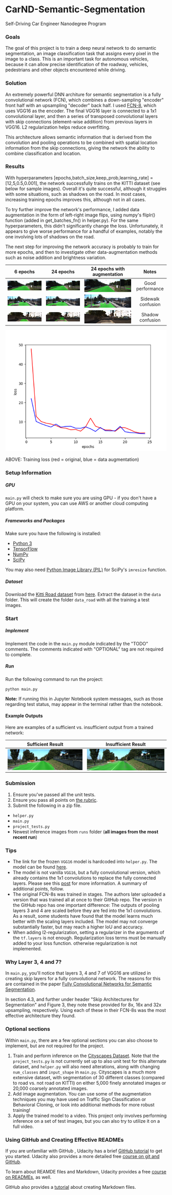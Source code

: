 # CarND-Semantic-Segmentation
Self-Driving Car Engineer Nanodegree Program
   
### Goals

The goal of this project is to train a deep neural network to do semantic segmentation, an image classification task that assigns every pixel in the image to a class. This is an important task for autonomous vehicles, because it can allow precise identification of the roadway, vehicles, pedestrians and other objects encountered while driving. 

### Solution

An extremely powerful DNN architure for semantic segmentation is a fully convolutional network (FCN), which combines a down-sampling "encoder" front half with an upsampling "decoder" back half. I used [FCN-8](https://people.eecs.berkeley.edu/~jonlong/long_shelhamer_fcn.pdf), which uses VGG16 as the encoder. The final VGG16 layer is connected to a 1x1 convolutional layer, and then a series of transposed convolutional layers with skip connections (element-wise addition) from previous layers in VGG16. L2 regularization helps reduce overfitting.

This architecture allows semantic information that is derived from the convolution and pooling operations to be combined with spatial location information from the skip connections, giving the network the ability to combine classification and location.

### Results

With hyperparameters [epochs,batch_size,keep_prob,learning_rate] = [12,5,0.5,0.001], the network successfully trains on the KITTI dataset (see below for sample images). Overall it's quite successful, although it struggles with some situations, such as shadows on the road. In most cases, increasing training epochs improves this, although not in all cases.

To try further improve the network's performance, I added data augmentation in the form of left-right image flips, using numpy's fliplr() function (added in get_batches_fn() in helper.py). For the same hyperparameters, this didn't significantly change the loss. Unfortunately, it appears to give worse performance for a handful of examples, notably the one involving lots of shadows on the road. 

The next step for improving the network accuracy is probably to train for more epochs, and then to investigate other data-augmentation methods such as noise addition and brightness variation.


6 epochs                           | 24 epochs                          | 24 epochs with augmentation        | Notes
:----------------------------------:|:----------------------------------:|:----------------------------------:|:-------------------:
![](examples/um_000000_06.png)         | ![](examples/um_000000_24.png)     | ![](examples/um_000000_24_aug.png) | Good performance
![](examples/um_000010_06.png)         | ![](examples/um_000010_24.png)     | ![](examples/um_000010_24_aug.png) | Sidewalk confusion
![](examples/um_000070_06.png)         | ![](examples/um_000070_24.png)     | ![](examples/um_000070_24_aug.png) | Shadow confusion

![Loss from training](examples/loss_plot.png)

ABOVE: Training loss (red = original, blue = data augmentation)

### Setup Information
##### GPU
`main.py` will check to make sure you are using GPU - if you don't have a GPU on your system, you can use AWS or another cloud computing platform.
##### Frameworks and Packages
Make sure you have the following is installed:
 - [Python 3](https://www.python.org/)
 - [TensorFlow](https://www.tensorflow.org/)
 - [NumPy](http://www.numpy.org/)
 - [SciPy](https://www.scipy.org/)

You may also need [Python Image Library (PIL)](https://pillow.readthedocs.io/) for SciPy's `imresize` function.

##### Dataset
Download the [Kitti Road dataset](http://www.cvlibs.net/datasets/kitti/eval_road.php) from [here](http://www.cvlibs.net/download.php?file=data_road.zip).  Extract the dataset in the `data` folder.  This will create the folder `data_road` with all the training a test images.

### Start
##### Implement
Implement the code in the `main.py` module indicated by the "TODO" comments.
The comments indicated with "OPTIONAL" tag are not required to complete.
##### Run
Run the following command to run the project:
```
python main.py
```
**Note:** If running this in Jupyter Notebook system messages, such as those regarding test status, may appear in the terminal rather than the notebook.

#### Example Outputs
Here are examples of a sufficient vs. insufficient output from a trained network:

Sufficient Result          |  Insufficient Result
:-------------------------:|:-------------------------:
![Sufficient](./examples/sufficient_result.png)  |  ![Insufficient](./examples/insufficient_result.png)

### Submission
1. Ensure you've passed all the unit tests.
2. Ensure you pass all points on [the rubric](https://review.udacity.com/#!/rubrics/989/view).
3. Submit the following in a zip file.
 - `helper.py`
 - `main.py`
 - `project_tests.py`
 - Newest inference images from `runs` folder  (**all images from the most recent run**)
 
### Tips
- The link for the frozen `VGG16` model is hardcoded into `helper.py`.  The model can be found [here](https://s3-us-west-1.amazonaws.com/udacity-selfdrivingcar/vgg.zip).
- The model is not vanilla `VGG16`, but a fully convolutional version, which already contains the 1x1 convolutions to replace the fully connected layers. Please see this [post](https://s3-us-west-1.amazonaws.com/udacity-selfdrivingcar/forum_archive/Semantic_Segmentation_advice.pdf) for more information.  A summary of additional points, follow. 
- The original FCN-8s was trained in stages. The authors later uploaded a version that was trained all at once to their GitHub repo.  The version in the GitHub repo has one important difference: The outputs of pooling layers 3 and 4 are scaled before they are fed into the 1x1 convolutions.  As a result, some students have found that the model learns much better with the scaling layers included. The model may not converge substantially faster, but may reach a higher IoU and accuracy. 
- When adding l2-regularization, setting a regularizer in the arguments of the `tf.layers` is not enough. Regularization loss terms must be manually added to your loss function. otherwise regularization is not implemented.

### Why Layer 3, 4 and 7?
In `main.py`, you'll notice that layers 3, 4 and 7 of VGG16 are utilized in creating skip layers for a fully convolutional network. The reasons for this are contained in the paper [Fully Convolutional Networks for Semantic Segmentation](https://arxiv.org/pdf/1605.06211.pdf).

In section 4.3, and further under header "Skip Architectures for Segmentation" and Figure 3, they note these provided for 8x, 16x and 32x upsampling, respectively. Using each of these in their FCN-8s was the most effective architecture they found. 

### Optional sections
Within `main.py`, there are a few optional sections you can also choose to implement, but are not required for the project.

1. Train and perform inference on the [Cityscapes Dataset](https://www.cityscapes-dataset.com/). Note that the `project_tests.py` is not currently set up to also unit test for this alternate dataset, and `helper.py` will also need alterations, along with changing `num_classes` and `input_shape` in `main.py`. Cityscapes is a much more extensive dataset, with segmentation of 30 different classes (compared to road vs. not road on KITTI) on either 5,000 finely annotated images or 20,000 coarsely annotated images.
2. Add image augmentation. You can use some of the augmentation techniques you may have used on Traffic Sign Classification or Behavioral Cloning, or look into additional methods for more robust training!
3. Apply the trained model to a video. This project only involves performing inference on a set of test images, but you can also try to utilize it on a full video.
 
### Using GitHub and Creating Effective READMEs
If you are unfamiliar with GitHub , Udacity has a brief [GitHub tutorial](http://blog.udacity.com/2015/06/a-beginners-git-github-tutorial.html) to get you started. Udacity also provides a more detailed free [course on git and GitHub](https://www.udacity.com/course/how-to-use-git-and-github--ud775).

To learn about REAMDE files and Markdown, Udacity provides a free [course on READMEs](https://www.udacity.com/courses/ud777), as well. 

GitHub also provides a [tutorial](https://guides.github.com/features/mastering-markdown/) about creating Markdown files.
